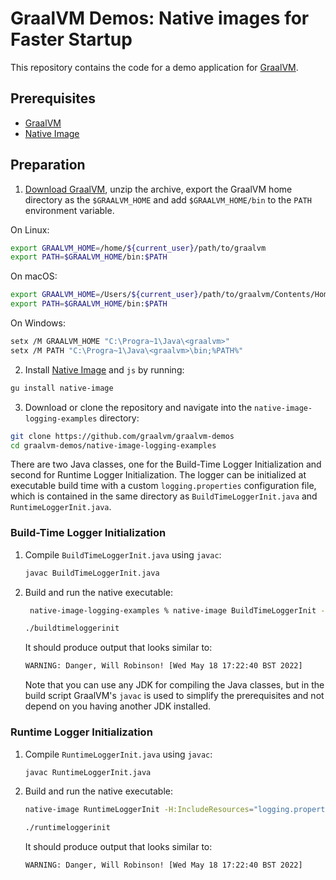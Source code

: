 # GraalVM Demos: Native images for Faster Startup

This repository contains the code for a demo application for [GraalVM](http://graalvm.org).

## Prerequisites
* [GraalVM](http://graalvm.org)
* [Native Image](https://www.graalvm.org/docs/reference-manual/native-image/)

## Preparation

1. [Download GraalVM](https://www.graalvm.org/downloads/), unzip the archive, export the GraalVM home directory as the `$GRAALVM_HOME` and add `$GRAALVM_HOME/bin` to the `PATH` environment variable.

  On Linux:
  ```bash
  export GRAALVM_HOME=/home/${current_user}/path/to/graalvm
  export PATH=$GRAALVM_HOME/bin:$PATH
  ```
  On macOS:
  ```bash
  export GRAALVM_HOME=/Users/${current_user}/path/to/graalvm/Contents/Home
  export PATH=$GRAALVM_HOME/bin:$PATH
  ```
  On Windows:
  ```bash
  setx /M GRAALVM_HOME "C:\Progra~1\Java\<graalvm>"
  setx /M PATH "C:\Progra~1\Java\<graalvm>\bin;%PATH%"
  ```

2. Install [Native Image](https://www.graalvm.org/docs/reference-manual/native-image/#install-native-image) and `js` by running:
  ```bash
  gu install native-image
  ```

3. Download or clone the repository and navigate into the `native-image-logging-examples` directory:
  ```bash
  git clone https://github.com/graalvm/graalvm-demos
  cd graalvm-demos/native-image-logging-examples
  ```

There are two Java classes, one for the Build-Time Logger Initialization and second for Runtime Logger Initialization. The logger can be initialized at executable build time with a custom `logging.properties` configuration file, which is contained in the same directory as `BuildTimeLoggerInit.java` and `RuntimeLoggerInit.java`.

### Build-Time Logger Initialization

1. Compile `BuildTimeLoggerInit.java` using `javac`:

    ```bash
    javac BuildTimeLoggerInit.java
    ```
2. Build and run the native executable:

    ```bash
     native-image-logging-examples % native-image BuildTimeLoggerInit --initialize-at-build-time=BuildTimeLoggerInit
     ```
     ```bash
     ./buildtimeloggerinit
     ```

     It should produce output that looks similar to:
     ```bash
     WARNING: Danger, Will Robinson! [Wed May 18 17:22:40 BST 2022]
     ```

     Note that you can use any JDK for compiling the Java classes, but in the build script GraalVM's `javac` is used to simplify the prerequisites and not depend on you having another JDK installed.


### Runtime Logger Initialization

1. Compile `RuntimeLoggerInit.java` using `javac`:

     ```bash
     javac RuntimeLoggerInit.java
     ```

2. Build and run the native executable:
     ```bash
     native-image RuntimeLoggerInit -H:IncludeResources="logging.properties"
     ```
     ```bash
     ./runtimeloggerinit
     ```

    It should produce output that looks similar to:
     ```bash
     WARNING: Danger, Will Robinson! [Wed May 18 17:22:40 BST 2022]
     ```